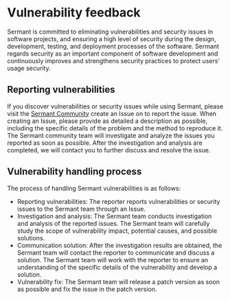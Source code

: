 # Vulnerability feedback
Sermant is committed to eliminating vulnerabilities and security issues in software projects, and ensuring a high level of security during the design, development, testing, and deployment processes of the software. Sermant regards security as an important component of software development and continuously improves and strengthens security practices to protect users' usage security.
## Reporting vulnerabilities
If you discover vulnerabilities or security issues while using Sermant, please visit the [Sermant Community](https://github.com/huaweicloud/Sermant) create an Issue on to report the issue. When creating an Issue, please provide as detailed a description as possible, including the specific details of the problem and the method to reproduce it. The Sermant community team will investigate and analyze the issues you reported as soon as possible. After the investigation and analysis are completed, we will contact you to further discuss and resolve the issue.
## Vulnerability handling process
The process of handling Sermant vulnerabilities is as follows:
- Reporting vulnerabilities: The reporter reports vulnerabilities or security issues to the Sermant team through an Issue.
- Investigation and analysis: The Sermant team conducts investigation and analysis of the reported issues. The Sermant team will carefully study the scope of vulnerability impact, potential causes, and possible solutions.
- Communication solution: After the investigation results are obtained, the Sermant team will contact the reporter to communicate and discuss a solution. The Sermant team will work with the reporter to ensure an understanding of the specific details of the vulnerability and develop a solution.
- Vulnerability fix: The Sermant team will release a patch version as soon as possible and fix the issue in the patch version.